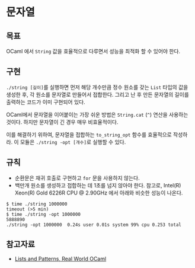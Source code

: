 # 문자열

## 목표
OCaml 에서 `String` 값을 효율적으로 다루면서 성능을 최적화 할 수 있어야 한다.

## 구현
`./string [길이]`를 실행하면 먼저 해당 개수만큼 정수 원소를 갖는 `List` 타입의 값을 생성한 후,
각 원소를 문자열로 만들어서 접합한다.
그리고 난 후 만든 문자열의 길이를 출력하는 코드가 이미 구현되어 있다.

OCaml에서 문자열을 이어붙이는 가장 쉬운 방법은 `String.cat` (`^`) 연산을 사용하는 것이다.
하지만 문자열이 긴 경우 매우 비효율적이다.

이를 해결하기 위하여, 문자열을 접합하는 `to_string_opt` 함수를 효율적으로 작성하라.
이 모듈은 `./string -opt [개수]`로 실행할 수 있다.

## 규칙
- 순환문은 재귀 호출로 구현하고 `for` 문을 사용하지 않는다.
- 백만개 원소를 생성하고 접합하는 데 1초를 넘지 않아야 한다. 참고로, Intel(R) Xeon(R) Gold 6226R CPU @ 2.90GHz 에서 아래와 비슷한 성능이 나온다.
```console
$ time ./string 1000000
timeout (>5 min)
$ time ./string -opt 1000000
5888890
./string -opt 1000000  0.24s user 0.01s system 99% cpu 0.253 total
```

## 참고자료
- [Lists and Patterns, Real World OCaml](https://dev.realworldocaml.org/lists-and-patterns.html#performance-of-string.concat-and)
